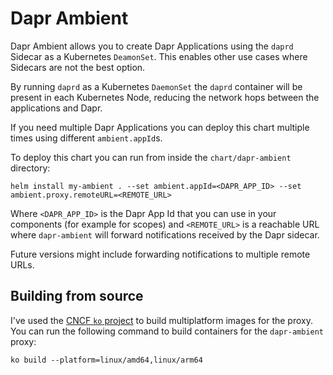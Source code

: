 # Dapr Ambient 

Dapr Ambient allows you to create Dapr Applications using the `daprd` Sidecar as a Kubernetes `DeamonSet`. This enables other use cases where Sidecars are not the best option. 

By running `daprd` as a Kubernetes `DaemonSet` the `daprd` container will be present in each Kubernetes Node, reducing the network hops between the applications and Dapr. 


If you need multiple Dapr Applications you can deploy this chart multiple times using different `ambient.appId`s. 


To deploy this chart you can run from inside the `chart/dapr-ambient` directory: 

```
helm install my-ambient . --set ambient.appId=<DAPR_APP_ID> --set ambient.proxy.remoteURL=<REMOTE_URL>  

```

Where `<DAPR_APP_ID>` is the Dapr App Id that you can use in your components (for example for scopes) and `<REMOTE_URL>` is a reachable URL where `dapr-ambient` will forward notifications received by the Dapr sidecar. 



Future versions might include forwarding notifications to multiple remote URLs.

## Building from source

I've used the [CNCF `ko` project](https://ko.build/) to build multiplatform images for the proxy. 
You can run the following command to build containers for the `dapr-ambient` proxy: 

```
ko build --platform=linux/amd64,linux/arm64
```

